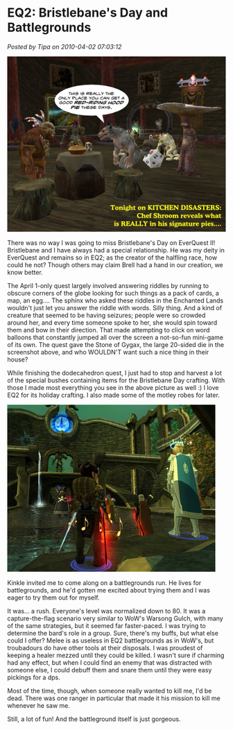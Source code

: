 # EQ2: Bristlebane's Day and Battlegrounds

*Posted by Tipa on 2010-04-02 07:03:12*

![](../uploads/2010/04/kitchen.jpg "I need to see if they've added any more monster friends to the Station Store.")

There was no way I was going to miss Bristlebane's Day on EverQuest II! Bristlebane and I have always had a special relationship. He was my deity in EverQuest and remains so in EQ2; as the creator of the halfling race, how could he not? Though others may claim Brell had a hand in our creation, we know better.

The April 1-only quest largely involved answering riddles by running to obscure corners of the globe looking for such things as a pack of cards, a map, an egg.... The sphinx who asked these riddles in the Enchanted Lands wouldn't just let you answer the riddle with words. Silly thing. And a kind of creature that seemed to be having seizures; people were so crowded around her, and every time someone spoke to her, she would spin toward them and bow in their direction. That made attempting to click on word balloons that constantly jumped all over the screen a not-so-fun mini-game of its own. The quest gave the Stone of Gygax, the large 20-sided die in the screenshot above, and who WOULDN'T want such a nice thing in their house?

While finishing the dodecahedron quest, I just had to stop and harvest a lot of the special bushes containing items for the Bristlebane Day crafting. With those I made most everything you see in the above picture as well :) I love EQ2 for its holiday crafting. I also made some of the motley robes for later.

![](../uploads/2010/04/EverQuest2-2010-04-01-23-13-40-97.jpg "Battlegrounds!")

Kinkle invited me to come along on a battlegrounds run. He lives for battlegrounds, and he'd gotten me excited about trying them and I was eager to try them out for myself.

It was... a rush. Everyone's level was normalized down to 80. It was a capture-the-flag scenario very similar to WoW's Warsong Gulch, with many of the same strategies, but it seemed far faster-paced. I was trying to determine the bard's role in a group. Sure, there's my buffs, but what else could I offer? Melee is as useless in EQ2 battlegrounds as in WoW's, but troubadours do have other tools at their disposals. I was proudest of keeping a healer mezzed until they could be killed. I wasn't sure if charming had any effect, but when I could find an enemy that was distracted with someone else, I could debuff them and snare them until they were easy pickings for a dps.

Most of the time, though, when someone really wanted to kill me, I'd be dead. There was one ranger in particular that made it his mission to kill me whenever he saw me.

Still, a lot of fun! And the battleground itself is just gorgeous.

